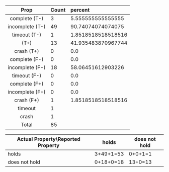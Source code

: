 
| Prop | Count | percent |
|:----:|:------|:--|
|complete   (T-)|3| 5.555555555555555 |
|incomplete (T-)|49|90.74074074074075 |
|timeout    (T-)|1|1.8518518518518516 |
|           (T+)|13|41.935483870967744 |
|crash      (T+)|0|0.0 |
|complete   (F-)|0|0.0 |
|incomplete (F-)|18|58.06451612903226 |
|timeout    (F-)|0|0.0 |
|complete   (F+)|0|0.0 |
|incomplete (F+)|0|0.0 |
|crash      (F+)|1|1.8518518518518516 |
|timeout        |1|
|crash          |1|
|Total          |85|

| Actual Property\Reported Property | holds | does not hold |
|------------------------------------|-------|---------------|
| holds | 3+49+1=53 | 0+0+1=1 |
| does not hold | 0+18+0=18 | 13+0=13 |

